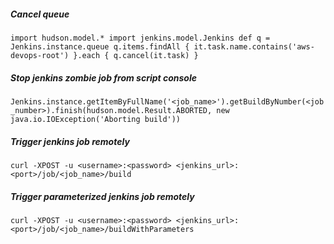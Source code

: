 ##### Cancel queue
`import hudson.model.*
import jenkins.model.Jenkins
def q = Jenkins.instance.queue
q.items.findAll { it.task.name.contains('aws-devops-root') }.each { q.cancel(it.task) }`
##### Stop jenkins zombie job from script console
`Jenkins.instance.getItemByFullName('<job_name>').getBuildByNumber(<job_number>).finish(hudson.model.Result.ABORTED, new java.io.IOException('Aborting build'))`
##### Trigger jenkins job remotely
`curl -XPOST -u <username>:<password> <jenkins_url>:<port>/job/<job_name>/build`
##### Trigger parameterized jenkins job remotely
`curl -XPOST -u <username>:<password> <jenkins_url>:<port>/job/<job_name>/buildWithParameters`
